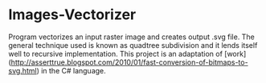 # Images-Vectorizer
Program vectorizes an input raster image and creates output .svg file. The general technique used is known as quadtree subdivision and it lends itself well to recursive implementation. 
This project is an adaptation of [work] (http://asserttrue.blogspot.com/2010/01/fast-conversion-of-bitmaps-to-svg.html) in the C# language.
